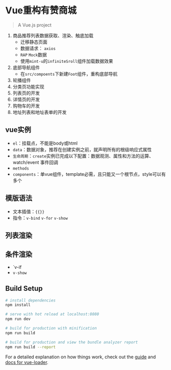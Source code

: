 # Vue重构有赞商城
> A Vue.js project

1. 商品推荐列表数据获取、渲染、触底加载
    - 迁移静态页面
    - 数据请求： `axios`
    - `RAP` `Mock`数据
    - 使用`mint-u`的`infiniteSroll`组件加载数据效果
2. 底部导航组件
    - 在`src/compoents`下新建`Foot`组件，重构底部导航
3. 轮播组件
4. 分类页功能实现
5. 列表页的开发
6. 详情页的开发
7. 购物车的开发
8. 地址列表和地址表单的开发

## vue实例
- `el`：挂载点，不能是body或html
- `data`：数据对象，推荐在创建实例之前，就声明所有的根级响应式属性
- `生命周期`：`create`实例已完成以下配置：数据观测、属性和方法的运算、watch/event 事件回调
- `methods`
- `components`：单vue组件，template必需，且只能又一个根节点，style可以有多个
## 模版语法
- 文本插值：`{{}}`
- 指令：`v-bind` `v-for` `v-show`
## 列表渲染
## 条件渲染
- `v-if
- `v-show`
## Build Setup

``` bash
# install dependencies
npm install

# serve with hot reload at localhost:8080
npm run dev

# build for production with minification
npm run build

# build for production and view the bundle analyzer report
npm run build --report
```

For a detailed explanation on how things work, check out the [guide](http://vuejs-templates.github.io/webpack/) and [docs for vue-loader](http://vuejs.github.io/vue-loader).

